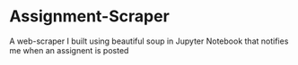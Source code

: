 # Assignment-Scraper
A web-scraper I built using beautiful soup in Jupyter Notebook that notifies me when an assignent is posted
